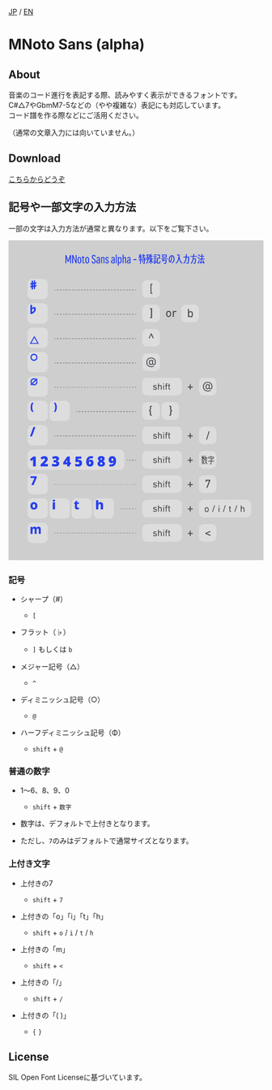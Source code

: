 [JP](README.md) / [EN](README-EN.md)

# MNoto Sans (alpha)

## About

音楽のコード進行を表記する際、読みやすく表示ができるフォントです。  
C#△7やGbmM7-5などの（やや複雑な）表記にも対応しています。  
コード譜を作る際などにご活用ください。

（通常の文章入力には向いていません。）

## Download

[こちらからどうぞ](font)

## 記号や一部文字の入力方法

一部の文字は入力方法が通常と異なります。以下をご覧下さい。

![入力方法](./MNSa_image.png)

### 記号
* シャープ（#）
  - `[`

* フラット（♭）
  - `]` もしくは `b`
* メジャー記号（△）
  - `^`
* ディミニッシュ記号（○）
  - `@`
* ハーフディミニッシュ記号（Φ）
  - `shift` + `@`

### 普通の数字
* 1〜6、8、9、0
  - `shift` + `数字`

* 数字は、デフォルトで上付きとなります。
* ただし、`7`のみはデフォルトで通常サイズとなります。

### 上付き文字
* 上付きの7
  - `shift` + `7`

* 上付きの「o」「i」「t」「h」
  - `shift` + `o` / `i` / `t` / `h`
* 上付きの「m」
  - `shift` + `<`
* 上付きの「/」
  - `shift` + `/`
* 上付きの「( )」
  - `{` `}`

## License

SIL Open Font Licenseに基づいています。
